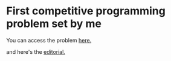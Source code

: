 <h1>First competitive programming problem set by me</h1>
<p>You can access the problem <a href = "https://codeforces.com/contestInvitation/f21f24f5fd56682ba893bbf12168997da8b5c002">here.</a></p>
<p>and here's the <a href = "https://codeforces.com/blog/entry/130629">editorial.</a></p>

